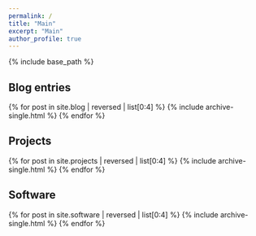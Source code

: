```yaml
---
permalink: /
title: "Main"
excerpt: "Main"
author_profile: true
---
```


<style>
div {
}
</style>


{% include base_path %}


## Blog entries
<div>
{% for post in site.blog | reversed | list[0:4] %}
  {% include archive-single.html %}
{% endfor %}
</div>

## Projects
<div>
{% for post in site.projects | reversed | list[0:4] %}
  {% include archive-single.html %}
{% endfor %}
</div>

## Software
<div>
{% for post in site.software | reversed | list[0:4] %}
  {% include archive-single.html %}
{% endfor %}
</div>
